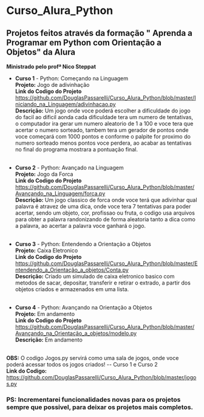 # Curso_Alura_Python
## Projetos feitos através da formação " Aprenda a Programar em Python com Orientação a Objetos" da Alura
**Ministrado pelo profª Nico Steppat**


* **Curso 1** - Python: Começando na Linguagem  </br>
    **Projeto:** Jogo de adivinhação  </br>
    **Link do Codigo do Projeto** <https://github.com/DouglasPassarelli/Curso_Alura_Python/blob/master/Iniciando_na_Linguagem/adivinhacao.py>  </br>
    **Descrição:** Um jogo onde voce poderá escolher a dificuldade do jogo do facil ao dificil aonda cada dificuldade tera um numero de tentativas, o computador ira gerar um numero aleatorio
    de 1 a 100 e voce tera que acertar o numero sorteado, tambem tera um gerador de pontos onde voce começará com 1000 pontos e conforme o palpite for proximo do numero sorteado menos pontos 
    voce perdera, ao acabar as tentativas no final do programa mostrara a pontuação final.  </br>
      </br>
    
* **Curso 2** - Python: Avançado na Linguagem  </br>
  **Projeto:** Jogo da Forca  </br>
  **Link do Codigo do Projeto** <https://github.com/DouglasPassarelli/Curso_Alura_Python/blob/master/Avançando_na_Linguagem/forca.py>  </br>
  **Descrição:** Um jogo classico de forca onde voce terá que adivinhar qual palavra é atravez de uma dica, onde voce tera 7 tentativas para poder acertar, sendo um objeto, cor, profissao ou fruta, o codigo usa arquivos para obter a palavra randonizando de forma aleatoria tanto a dica como a palavra, ao acertar a palavra voce ganhará o jogo. </br>
  </br>
  
* **Curso 3** - Python: Entendendo a Orientação a Objetos </br>
  **Projeto:** Caixa Eletronico </br>
  **Link do Codigo do Projeto** <https://github.com/DouglasPassarelli/Curso_Alura_Python/blob/master/Entendendo_a_Orientação_a_objetos/Conta.py>  </br>
  **Descrição:** Criado um simulado de caixa eletronico basico com metodos de sacar, depositar, transferir e retirar o extrado, a partir dos objetos criados e armazenados em uma lista.  </br>
  </br>

* **Curso 4** - Python: Avançando na Orientação a Objetos </br>
  **Projeto:** Em andamento </br>
  **Link do Codigo do Projeto** <https://github.com/DouglasPassarelli/Curso_Alura_Python/blob/master/Avançando_na_Orientação_a_objetos/modelo.py>  </br>
  **Descrição:** Em andamento  </br>
  </br>


 **OBS:** O codigo Jogos.py servirá como uma sala de jogos, onde voce poderá acessar todos os jogos criados! -- Curso 1 e Curso 2  </br>
  **Link do Codigo:** <https://github.com/DouglasPassarelli/Curso_Alura_Python/blob/master/jogos.py>
  
  ### **PS:** Incrementarei funcionalidades novas para os projetos sempre que possivel, para deixar os projetos mais completos.
 

